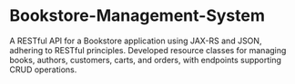 # Bookstore-Management-System
A RESTful API for a Bookstore application using JAX-RS and JSON, adhering to RESTful principles. Developed resource classes for managing books, authors, customers, carts, and orders, with endpoints supporting CRUD operations. 
